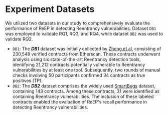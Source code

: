 # Experiment Datasets

We utilized two datasets in our study to comprehensively evaluate the performance of ReEP in detecting Reentrancy vulnerabilities. Dataset `DB1` was employed to validate RQ1, RQ3, and RQ4, while dataset `DB2` was used to validate RQ2.

- `DB1`: The **_DB1_** dataset was initially collected by [Zheng et al](https://github.com/InPlusLab/ReentrancyStudy-Data), consisting of 230,548 verified contracts from Etherscan. These contracts underwent analysis using six state-of-the-art Reentrancy detection tools, identifying 21,212 contracts potentially vulnerable to Reentrancy vulnerabilities by at least one tool. Subsequently, two rounds of manual checks involving 50 participants confirmed 34 contracts as true positives (TP).
- `DB2`: The **_DB2_** dataset comprises the widely used [SmartBugs](https://github.com/smartbugs/smartbugs-curated) dataset, containing 143 contracts. Among these contracts, 31 were identified as containing Reentrancy vulnerabilities. The inclusion of these labeled contracts enabled the evaluation of ReEP's recall performance in detecting Reentrancy vulnerabilities.
